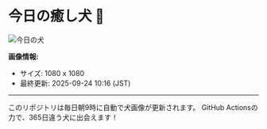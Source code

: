 # 今日の癒し犬 🐶
 
![今日の犬](https://teru-kuma.github.io/daily-character/daily.jpg?d=202509241016)

**画像情報:**
- サイズ: 1080 x 1080
- 最終更新: 2025-09-24 10:16 (JST)

---

このリポジトリは毎日朝9時に自動で犬画像が更新されます。
GitHub Actionsの力で、365日違う犬に出会えます！
